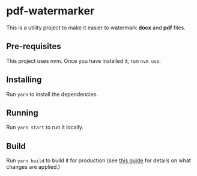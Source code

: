 # pdf-watermarker
This is a utility project to make it easier to watermark __docx__ and __pdf__ files.

## Pre-requisites
This project uses nvm. Once you have installed it, run `nvm use`.

## Installing
Run `yarn` to install the dependencies.

## Running
Run `yarn start` to run it locally.

## Build
Run `yarn build` to build it for production (see [this guide](https://create-react-app.dev/docs/production-build) for details on what changes are applied.)